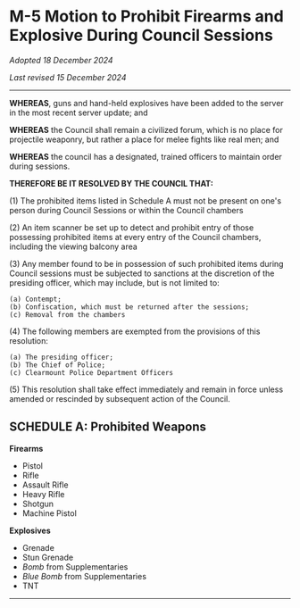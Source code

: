 # M-5 Motion to Prohibit Firearms and Explosive During Council Sessions

*Adopted 18 December 2024*

*Last revised 15 December 2024*

---

**WHEREAS**, guns and hand-held explosives have been added to the server in the most recent server update; and

**WHEREAS** the Council shall remain a civilized forum, which is no place for projectile weaponry, but rather a place for melee fights like real men; and

**WHEREAS** the council has a designated, trained officers to maintain order during sessions.

**THEREFORE BE IT RESOLVED BY THE COUNCIL THAT:**

(1) The prohibited items listed in Schedule A must not be present on one's person during Council Sessions or within the Council chambers

(2) An item scanner be set up to detect and prohibit entry of those possessing prohibited items at every entry of the Council chambers, including the viewing balcony area

(3) Any member found to be in possession of such prohibited items during Council sessions must be subjected to sanctions at the discretion of the presiding officer, which may include, but is not limited to: 

    (a) Contempt;
    (b) Confiscation, which must be returned after the sessions;
    (c) Removal from the chambers 

(4) The following members are exempted from the provisions of this resolution:
   
    (a) The presiding officer;
    (b) The Chief of Police;
    (c) Clearmount Police Department Officers

(5) This resolution shall take effect immediately and remain in force unless amended or rescinded by subsequent action of the Council.

## SCHEDULE A: Prohibited Weapons
**Firearms**

- Pistol
- Rifle
- Assault Rifle
- Heavy Rifle
- Shotgun
- Machine Pistol

**Explosives**
- Grenade
- Stun Grenade
- *Bomb* from Supplementaries
- *Blue Bomb* from Supplementaries 
- TNT 


---
